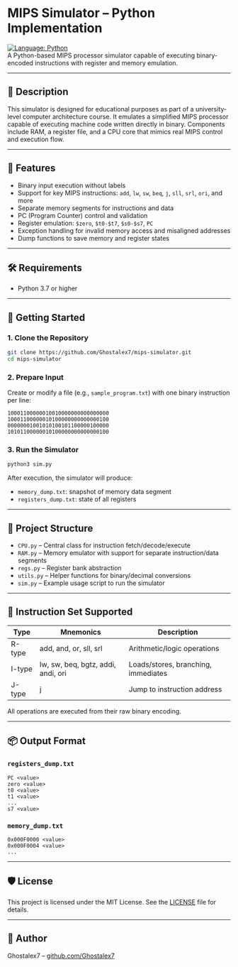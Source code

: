 # MIPS Simulator – Python Implementation

[![Language: Python](https://img.shields.io/badge/language-python-blue.svg)](https://www.python.org/)  
A Python-based MIPS processor simulator capable of executing binary-encoded instructions with register and memory emulation.

---

## 📘 Description
This simulator is designed for educational purposes as part of a university-level computer architecture course. It emulates a simplified MIPS processor capable of executing machine code written directly in binary. Components include RAM, a register file, and a CPU core that mimics real MIPS control and execution flow.

---

## 🔧 Features
- Binary input execution without labels
- Support for key MIPS instructions: `add`, `lw`, `sw`, `beq`, `j`, `sll`, `srl`, `ori`, and more
- Separate memory segments for instructions and data
- PC (Program Counter) control and validation
- Register emulation: `$zero`, `$t0-$t7`, `$s0-$s7`, `PC`
- Exception handling for invalid memory access and misaligned addresses
- Dump functions to save memory and register states

---

## 🛠 Requirements
- Python 3.7 or higher

---

## 🚀 Getting Started

### 1. Clone the Repository
```bash
git clone https://github.com/Ghostalex7/mips-simulator.git
cd mips-simulator
```

### 2. Prepare Input
Create or modify a file (e.g., `sample_program.txt`) with one binary instruction per line:
```
10001100000010010000000000000000
10001100000010100000000000000100
00000001001010100101100000100000
10101100000010100000000000000100
```

### 3. Run the Simulator
```bash
python3 sim.py 
```
After execution, the simulator will produce:
- `memory_dump.txt`: snapshot of memory data segment
- `registers_dump.txt`: state of all registers

---

## 📂 Project Structure
- `CPU.py` – Central class for instruction fetch/decode/execute
- `RAM.py` – Memory emulator with support for separate instruction/data segments
- `regs.py` – Register bank abstraction
- `utils.py` – Helper functions for binary/decimal conversions
- `sim.py` – Example usage script to run the simulator

---

## 💾 Instruction Set Supported
| Type    | Mnemonics         | Description                                |
|---------|-------------------|--------------------------------------------|
| R-type  | add, and, or, sll, srl | Arithmetic/logic operations              |
| I-type  | lw, sw, beq, bgtz, addi, andi, ori | Loads/stores, branching, immediates |
| J-type  | j                 | Jump to instruction address                |

All operations are executed from their raw binary encoding.

---

## 📦 Output Format
### `registers_dump.txt`
```
PC <value>
zero <value>
t0 <value>
t1 <value>
...
s7 <value>
```

### `memory_dump.txt`
```
0x000F0000 <value>
0x000F0004 <value>
...
```

---

## 🛡 License
This project is licensed under the MIT License. See the [LICENSE](LICENSE) file for details.

---

## 👤 Author
Ghostalex7 – [github.com/Ghostalex7](https://github.com/Ghostalex7)
